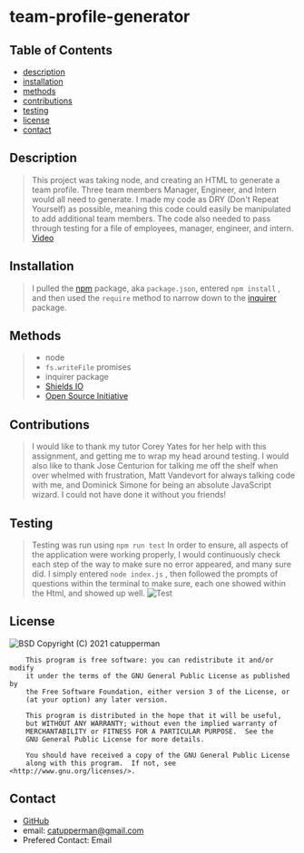 # team-profile-generator
## Table of Contents
* [description](#description)
* [installation](#installation)
* [methods](#methods)
* [contributions](#contributions)
* [testing](#testing)
* [license](#license)
* [contact](#contact)


## Description
> This project was taking node, and creating an HTML to generate a team profile. Three team members Manager, Engineer, and Intern would all need to generate. I made my code as DRY (Don't Repeat Yourself) as possible, meaning this code could easily be manipulated to add additional team members. The code also needed to pass through testing for a file of employees, manager, engineer, and intern.  
[Video]()

## Installation
> I pulled the [npm](https://www.npmjs.com/) package, aka ```package.json```, entered ```npm install``` , and then used the ```require``` method to narrow down to the [inquirer](https://www.npmjs.com/package/inquirer) package.
## Methods
> * node 
> * ```fs.writeFile```  promises 
> * inquirer package 
> * [Shields IO](https://shields.io/category/license) 
> * [Open Source Initiative](https://opensource.org/licenses/BSD-3-Clause) 
## Contributions
> I would like to thank my tutor Corey Yates for her help with this assignment, and getting me to wrap my head around testing.  I would also like to thank Jose Centurion for talking me off the shelf when over whelmed with frustration, Matt Vandevort for always talking code with me, and Dominick Simone for being an absolute JavaScript wizard.  I could not have done it without you friends!
## Testing
> Testing was run using ```npm run test``` In order to ensure, all aspects of the application were working properly, I would continuously check each step of the way to make sure no error appeared, and many sure did.  I simply entered ```node index.js``` , then followed the prompts of questions within the terminal to make sure, each one showed within the Html, and showed up well.
>![Test](./images/test.gif)
## License
![BSD](https://img.shields.io/badge/License-GPL-blue)
Copyright (C) 2021 catupperman

        This program is free software: you can redistribute it and/or modify
        it under the terms of the GNU General Public License as published by
        the Free Software Foundation, either version 3 of the License, or
        (at your option) any later version.
        
        This program is distributed in the hope that it will be useful,
        but WITHOUT ANY WARRANTY; without even the implied warranty of
        MERCHANTABILITY or FITNESS FOR A PARTICULAR PURPOSE.  See the
        GNU General Public License for more details.
        
        You should have received a copy of the GNU General Public License
        along with this program.  If not, see <http://www.gnu.org/licenses/>.
## Contact
* [GitHub](github.com/catupperman)
* email:  catupperman@gmail.com
* Prefered Contact: Email